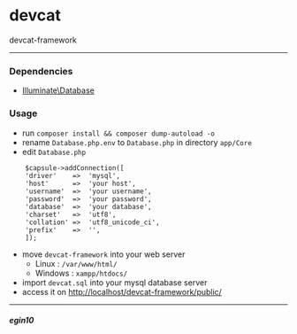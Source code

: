 # devcat
devcat-framework
***

### Dependencies
* [Illuminate\Database]('https://github.com/illuminate/database')

### Usage
* run `composer install && composer dump-autoload -o`
* rename `Database.php.env` to `Database.php` in directory `app/Core`
* edit `Database.php`
```
    $capsule->addConnection([
    'driver'    =>  'mysql',
    'host'      =>  'your host',
    'username'  =>  'your username',
    'password'  =>  'your password',
    'database'  =>  'your database',
    'charset'   =>  'utf8',
    'collation' =>  'utf8_unicode_ci',
    'prefix'    =>  '',
    ]);
```
* move `devcat-framework` into your web server
    * Linux     : `/var/www/html/`
    * Windows   : `xampp/htdocs/`
* import `devcat.sql` into your mysql database server
* access it on [http://localhost/devcat-framework/public/]()
***

##### egin10